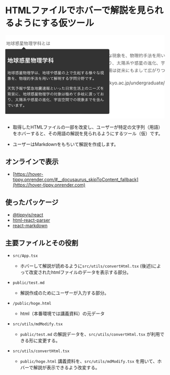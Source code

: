 # HTMLファイルでホバーで解説を見られるようにする仮ツール

![graph](messageImage_1710930878549.jpg)

- 取得したHTMLファイルの一部を改変し、ユーザーが特定の文字列（用語）をホバーすると、その用語の解説を見られるようにするツール（仮）です。

- ユーザーはMarkdownをもちいて解説を作成します。

## オンラインで表示

- [https://hover-tippy.onrender.com/#__docusaurus_skipToContent_fallback](https://hover-tippy.onrender.com)

## 使ったパッケージ

- [@tippyjs/react](https://github.com/atomiks/tippyjs-react)
- [html-react-parser](https://github.com/remarkablemark/html-react-parser)
- [react-markdown](https://github.com/remarkjs/react-markdown)
## 主要ファイルとその役割

- `src/App.tsx`
  - ホバーして解説が読めるように`src/utils/convertHtml.tsx` (後述)によって改変されたhtmlファイルのデータを表示する部分。

- `public/test.md`
  - 解説作成のためにユーザーが入力する部分。

- `/public/hoge.html`
  - html（本番環境では講義資料）の元データ

- `src/utils/mdModify.tsx`
  - `public/test.md` の解説データを、`src/utils/convertHtml.tsx` が利用できる形に変更する。

- `src/utils/convertHtml.tsx`
  - `public/hoge.html` 講義資料を、`src/utils/mdModify.tsx` を用いて、ホバーで解説が表示できるよう改変する。
